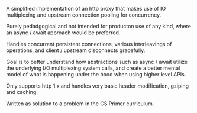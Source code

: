 A simplified implementation of an http proxy that makes use of IO multiplexing and upstream connection pooling for concurrency.

Purely pedadgogical and not intended for producton use of any kind, where an async / await approach would be preferred.

Handles concurrent persistent connections, various interleavings of operations, and client / upstream disconnects gracefully.

Goal is to better understand how abstractions such as async / await utilize the underlying I/O multiplexing system calls, and create a better mental model of what is happening under the hood when using higher level APIs.

Only supports http 1.x and handles very basic header modification, gziping and caching.

Written as solution to a problem in the CS Primer curriculum.
